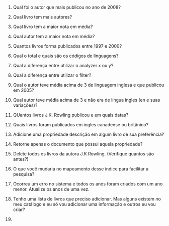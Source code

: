 1. Qual foi o autor que mais publicou no ano de 2008?

2. Qual livro tem mais autores?

3. Qual livro tem a maior nota em média?

4. Qual autor tem a maior nota em média?

5. Quantos livros forma publicados entre 1997 e 2000?

6. Qual o total e quais são os códigos de linguagens?

7. Qual a diferença entre utilizar o analyzer x ou y?

8. Qual a diferença entre utilizar o filter?

9. Qual o autor teve média acima de 3 de linguagem inglesa e que publicou em 2005?

10. Qual autor teve média acima de 3 e não era de língua ingles (en e suas variações)?

11. QUantos livros J.K. Rowling publicou e em quais datas?

12. Quais livros foram publicados em ingles canadense ou britânico?

13. Adicione uma propriedade descrição em algum livro de sua preferência?

14. Retorne apenas o documento que possui aquela propriedade?

15. Delete todos os livros da autora J.K Rowling. (Verifique quantos são antes?)

16. O que você mudaria no mapeamento desse índice para facilitar a pesquisa?

17. Ocorreu um erro no sistema e todos os anos foram criados com um ano menor. Atualize os anos de uma vez.

18. Tenho uma lista de livros que preciso adicionar. Mas alguns existem no meu catálogo e eu só vou adicionar uma informação e outros eu vou criar?

19.

